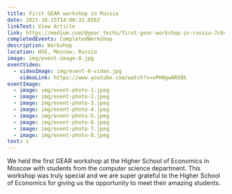 ```yaml
---
title: First GEAR workshop in Russia
date: 2021-10-15T14:00:32.826Z
linkText: View Article
link: https://medium.com/@gear_techs/first-gear-workshop-in-russia-7c640421c69
completedEvents: CompletedWorkshop
description: Workshop
location: HSE, Moscow, Russia
image: img/event-image-8.jpg
eventVideo:
  - videoImage: img/event-8-video.jpg
    videoLink: https://www.youtube.com/watch?v=oPH0gwAR58k
eventImage:
  - image: img/event-photo-1.jpeg
  - image: img/event-photo-2.jpeg
  - image: img/event-photo-3.jpeg
  - image: img/event-photo-4.jpeg
  - image: img/event-photo-5.jpeg
  - image: img/event-photo-6.jpeg
  - image: img/event-photo-7.jpeg
  - image: img/event-photo-8.jpeg
text: s
---
```

We held the first GEAR workshop at the Higher School of Economics in Moscow with students from the computer science department. This workshop was truly special and we are super grateful to the Higher School of Economics for giving us the opportunity to meet their amazing students.